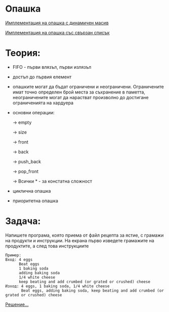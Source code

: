 # Опашка

[Имплементация на опашка с динамичен масив](https://github.com/AleksandrinaKovachka/Data-structures-and-algorithms/blob/main/Week11/Queue/Queue.h)

[Имплементация на опашка със свързан списък](https://github.com/AleksandrinaKovachka/Data-structures-and-algorithms/blob/main/Week11/Queue/QueueList.h)

Теория:
=
- FIFO - първи влязъл, първи излязъл
- достъп до първия елемент
- опашките могат да бъдат ограничени и неограничени. Ограничените имат точно определен брой места за съхранение в паметта, неограничените могат да нарастват произволно до достигане ограниченията на хардуера
- основни операции:

  -> empty
  
  -> size
  
  -> front
  
  -> back
  
  -> push_back
  
  -> pop_front
  
  -> Всички * - за констатна сложност
  
- циклична опашка
- приоритетна опашка

Задача:
=
Напишете програма, която приема от файл рецепта за ястие, с грамажи на продукти и инструкции. На екрана първо изведете грамажите на продуктите, а след това инструкциите
```
Пример:
Вход: 4 eggs
      Beat eggs
      1 baking soda
      adding baking soda
      1/4 white cheese
      keep beating and add crumbed (or grated or crushed) cheese
Изход: 4 eggs, 1 baking soda, 1/4 white cheese
       Beat eggs, adding baking soda, keep beating and add crumbed (or grated or crushed) cheese
```
[Решение...](https://github.com/AleksandrinaKovachka/Data-structures-and-algorithms/blob/main/Week11/Queue/Task1)

